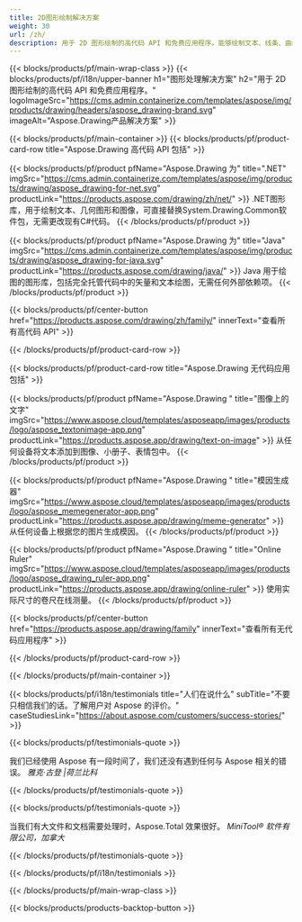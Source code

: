 ```yaml
---
title: 2D图形绘制解决方案 
weight: 30
url: /zh/
description: 用于 2D 图形绘制的高代码 API 和免费应用程序。能够绘制文本、线条、曲线和图形，以及将图像转换为不同的格式。
---
```


{{< blocks/products/pf/main-wrap-class >}}
{{< blocks/products/pf/i18n/upper-banner h1="图形处理解决方案" h2="用于 2D 图形绘制的高代码 API 和免费应用程序。" logoImageSrc="https://cms.admin.containerize.com/templates/aspose/img/products/drawing/headers/aspose_drawing-brand.svg" imageAlt="Aspose.Drawing产品解决方案" >}}

{{< blocks/products/pf/main-container >}}
{{< blocks/products/pf/product-card-row title="Aspose.Drawing 高代码 API 包括" >}}

{{< blocks/products/pf/product pfName="Aspose.Drawing 为" title=".NET" imgSrc="https://cms.admin.containerize.com/templates/aspose/img/products/drawing/aspose_drawing-for-net.svg" productLink="https://products.aspose.com/drawing/zh/net/" >}}
.NET图形库，用于绘制文本、几何图形和图像，可直接替换System.Drawing.Common软件包，无需更改现有C#代码。
{{< /blocks/products/pf/product >}}

{{< blocks/products/pf/product pfName="Aspose.Drawing 为" title="Java" imgSrc="https://cms.admin.containerize.com/templates/aspose/img/products/drawing/aspose_drawing-for-java.svg" productLink="https://products.aspose.com/drawing/java/" >}}
Java 用于绘图的图形库，包括完全托管代码中的矢量和文本绘图，无需任何外部依赖项。
{{< /blocks/products/pf/product >}}

{{< blocks/products/pf/center-button href="https://products.aspose.com/drawing/zh/family/" innerText="查看所有高代码 API" >}}

{{< /blocks/products/pf/product-card-row >}}

{{< blocks/products/pf/product-card-row title="Aspose.Drawing 无代码应用包括" >}}

{{< blocks/products/pf/product pfName="Aspose.Drawing " title="图像上的文字" imgSrc="https://www.aspose.cloud/templates/asposeapp/images/products/logo/aspose_textonimage-app.png" productLink="https://products.aspose.app/drawing/text-on-image" >}}
从任何设备将文本添加到图像、小册子、表情包中。
{{< /blocks/products/pf/product >}}

{{< blocks/products/pf/product pfName="Aspose.Drawing " title="模因生成器" imgSrc="https://www.aspose.cloud/templates/asposeapp/images/products/logo/aspose_memegenerator-app.png" productLink="https://products.aspose.app/drawing/meme-generator" >}}
从任何设备上根据您的图片生成模因。
{{< /blocks/products/pf/product >}}

{{< blocks/products/pf/product pfName="Aspose.Drawing " title="Online Ruler" imgSrc="https://www.aspose.cloud/templates/asposeapp/images/products/logo/aspose_drawing_ruler-app.png" productLink="https://products.aspose.app/drawing/online-ruler" >}}
使用实际尺寸的卷尺在线测量。
{{< /blocks/products/pf/product >}}

{{< blocks/products/pf/center-button href="https://products.aspose.app/drawing/family" innerText="查看所有无代码应用程序" >}}

{{< /blocks/products/pf/product-card-row >}}

{{< /blocks/products/pf/main-container >}}

{{< blocks/products/pf/i18n/testimonials title="人们在说什么" subTitle="不要只相信我们的话。了解用户对 Aspose 的评价。" caseStudiesLink="https://about.aspose.com/customers/success-stories/" >}}

{{< blocks/products/pf/testimonials-quote >}}
<p class="first">
 我们已经使用 Aspose 有一段时间了，我们还没有遇到任何与 Aspose 相关的错误。
 <em>
  雅克·古登 |荷兰比科
 </em>
</p>

{{< /blocks/products/pf/testimonials-quote >}}

{{< blocks/products/pf/testimonials-quote >}}
<p class="second">
 当我们有大文件和文档需要处理时，Aspose.Total 效果很好。
 <em>
  MiniTool® 软件有限公司，加拿大
 </em>
</p>

{{< /blocks/products/pf/testimonials-quote >}}

{{< /blocks/products/pf/i18n/testimonials >}}

{{< /blocks/products/pf/main-wrap-class >}}

{{< blocks/products/products-backtop-button >}}
